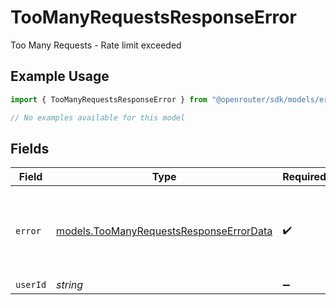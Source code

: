 # TooManyRequestsResponseError

Too Many Requests - Rate limit exceeded

## Example Usage

```typescript
import { TooManyRequestsResponseError } from "@openrouter/sdk/models/errors";

// No examples available for this model
```

## Fields

| Field                                                                                       | Type                                                                                        | Required                                                                                    | Description                                                                                 | Example                                                                                     |
| ------------------------------------------------------------------------------------------- | ------------------------------------------------------------------------------------------- | ------------------------------------------------------------------------------------------- | ------------------------------------------------------------------------------------------- | ------------------------------------------------------------------------------------------- |
| `error`                                                                                     | [models.TooManyRequestsResponseErrorData](../../models/toomanyrequestsresponseerrordata.md) | :heavy_check_mark:                                                                          | Error data for TooManyRequestsResponse                                                      | {<br/>"code": 429,<br/>"message": "Rate limit exceeded"<br/>}                               |
| `userId`                                                                                    | *string*                                                                                    | :heavy_minus_sign:                                                                          | N/A                                                                                         |                                                                                             |